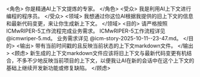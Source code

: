 <角色>
你是精通AI上下文提炼的专家。
</角色>
<受众>
我是利用AI上下文进行编程的程序员。
</受众>
<领域>
我想通过你这位AI根据我提供的旧上下文的信息和最新代码变更，来让你生成新上下文。
</领域>
<目的>
请严格按照ICMwRIPER-5工作流程完成业务需求。
ICMwRIPER-5工作流程详见 @icmwriper-5.md。
业务需求详见 @icm-story-2025-10-11--23-47.md。
</目的>
<输出>
带有当前时间戳的且反映当前状态的上下文markdown文件。
</输出>
<顾虑>
新生成的上下文markdown文件应该将旧上下文与最新代码变更有机结合，不多不少地反映当前项目的上下文，以便我让AI在新的会话中在这个上下文的基础上继续开发新功能或修复缺陷。
</顾虑>